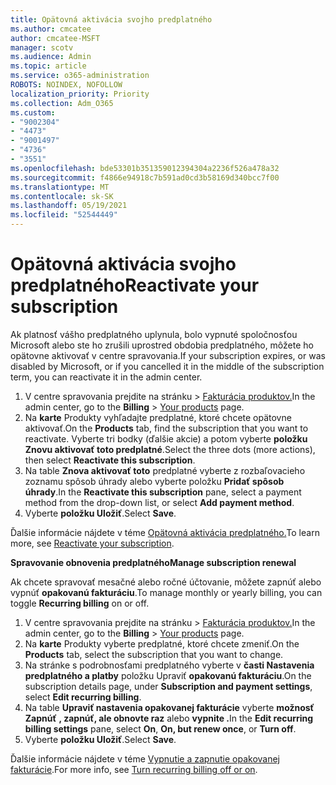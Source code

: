 ```yaml
---
title: Opätovná aktivácia svojho predplatného
ms.author: cmcatee
author: cmcatee-MSFT
manager: scotv
ms.audience: Admin
ms.topic: article
ms.service: o365-administration
ROBOTS: NOINDEX, NOFOLLOW
localization_priority: Priority
ms.collection: Adm_O365
ms.custom:
- "9002304"
- "4473"
- "9001497"
- "4736"
- "3551"
ms.openlocfilehash: bde53301b351359012394304a2236f526a478a32
ms.sourcegitcommit: f4866e94918c7b591ad0cd3b58169d340bcc7f00
ms.translationtype: MT
ms.contentlocale: sk-SK
ms.lasthandoff: 05/19/2021
ms.locfileid: "52544449"
---
```

# <a name="reactivate-your-subscription"></a><span data-ttu-id="84613-102">Opätovná aktivácia svojho predplatného</span><span class="sxs-lookup"><span data-stu-id="84613-102">Reactivate your subscription</span></span>

<span data-ttu-id="84613-103">Ak platnosť vášho predplatného uplynula, bolo vypnuté spoločnosťou Microsoft alebo ste ho zrušili uprostred obdobia predplatného, môžete ho opätovne aktivovať v centre spravovania.</span><span class="sxs-lookup"><span data-stu-id="84613-103">If your subscription expires, or was disabled by Microsoft, or if you cancelled it in the middle of the subscription term, you can reactivate it in the admin center.</span></span>

1. <span data-ttu-id="84613-104">V centre spravovania prejdite na stránku  >  [Fakturácia produktov.](https://go.microsoft.com/fwlink/p/?linkid=842054)</span><span class="sxs-lookup"><span data-stu-id="84613-104">In the admin center, go to the **Billing** > [Your products](https://go.microsoft.com/fwlink/p/?linkid=842054) page.</span></span>
2. <span data-ttu-id="84613-105">Na **karte** Produkty vyhľadajte predplatné, ktoré chcete opätovne aktivovať.</span><span class="sxs-lookup"><span data-stu-id="84613-105">On the **Products** tab, find the subscription that you want to reactivate.</span></span> <span data-ttu-id="84613-106">Vyberte tri bodky (ďalšie akcie) a potom vyberte **položku Znovu aktivovať toto predplatné**.</span><span class="sxs-lookup"><span data-stu-id="84613-106">Select the three dots (more actions), then select **Reactivate this subscription**.</span></span>
3. <span data-ttu-id="84613-107">Na table **Znova aktivovať toto** predplatné vyberte z rozbaľovacieho zoznamu spôsob úhrady alebo vyberte položku **Pridať spôsob úhrady**.</span><span class="sxs-lookup"><span data-stu-id="84613-107">In the **Reactivate this subscription** pane, select a payment method from the drop-down list, or select **Add payment method**.</span></span>
4. <span data-ttu-id="84613-108">Vyberte **položku Uložiť**.</span><span class="sxs-lookup"><span data-stu-id="84613-108">Select **Save**.</span></span>

<span data-ttu-id="84613-109">Ďalšie informácie nájdete v téme [Opätovná aktivácia predplatného.](/microsoft-365/commerce/subscriptions/reactivate-your-subscription)</span><span class="sxs-lookup"><span data-stu-id="84613-109">To learn more, see [Reactivate your subscription](/microsoft-365/commerce/subscriptions/reactivate-your-subscription).</span></span>

<span data-ttu-id="84613-110">**Spravovanie obnovenia predplatného**</span><span class="sxs-lookup"><span data-stu-id="84613-110">**Manage subscription renewal**</span></span>

<span data-ttu-id="84613-111">Ak chcete spravovať mesačné alebo ročné účtovanie, môžete zapnúť alebo vypnúť **opakovanú fakturáciu**.</span><span class="sxs-lookup"><span data-stu-id="84613-111">To manage monthly or yearly billing, you can toggle **Recurring billing** on or off.</span></span>

1. <span data-ttu-id="84613-112">V centre spravovania prejdite na stránku  >  [Fakturácia produktov.](https://go.microsoft.com/fwlink/p/?linkid=842054)</span><span class="sxs-lookup"><span data-stu-id="84613-112">In the admin center, go to the **Billing** > [Your products](https://go.microsoft.com/fwlink/p/?linkid=842054) page.</span></span>
2. <span data-ttu-id="84613-113">Na **karte** Produkty vyberte predplatné, ktoré chcete zmeniť.</span><span class="sxs-lookup"><span data-stu-id="84613-113">On the **Products** tab, select the subscription that you want to change.</span></span>
3. <span data-ttu-id="84613-114">Na stránke s podrobnosťami predplatného vyberte v **časti Nastavenia predplatného a platby** položku Upraviť **opakovanú fakturáciu**.</span><span class="sxs-lookup"><span data-stu-id="84613-114">On the subscription details page, under **Subscription and payment settings**, select **Edit recurring billing**.</span></span>
4. <span data-ttu-id="84613-115">Na table **Upraviť nastavenia opakovanej fakturácie** vyberte **možnosť Zapnúť** **, zapnúť, ale obnovte raz** alebo **vypnite .**</span><span class="sxs-lookup"><span data-stu-id="84613-115">In the **Edit recurring billing settings** pane, select **On**, **On, but renew once**, or **Turn off**.</span></span>
5. <span data-ttu-id="84613-116">Vyberte **položku Uložiť**.</span><span class="sxs-lookup"><span data-stu-id="84613-116">Select **Save**.</span></span>

<span data-ttu-id="84613-117">Ďalšie informácie nájdete v téme [Vypnutie a zapnutie opakovanej fakturácie](/microsoft-365/commerce/subscriptions/renew-your-subscription#turn-recurring-billing-off-or-on).</span><span class="sxs-lookup"><span data-stu-id="84613-117">For more info, see [Turn recurring billing off or on](/microsoft-365/commerce/subscriptions/renew-your-subscription#turn-recurring-billing-off-or-on).</span></span>